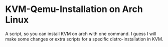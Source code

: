 # KVM-Qemu-Installation on Arch Linux
A script, so you can install KVM on arch with one command. I guess I will make some changes or extra scripts for a specific distro-installation in KVM.
